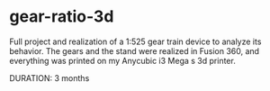 # gear-ratio-3d
Full project and realization of a 1:525 gear train device to analyze its behavior. The gears and the stand were realized in Fusion 360, and everything was printed on my Anycubic i3 Mega s 3d printer.

DURATION: 3 months
